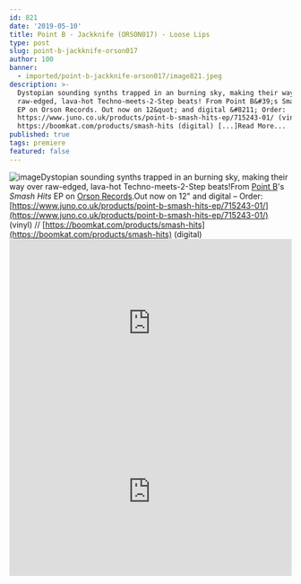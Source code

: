 ```yaml
---
id: 821
date: '2019-05-10'
title: Point B - Jackknife (ORSON017) - Loose Lips
type: post
slug: point-b-jackknife-orson017
author: 100
banner:
  - imported/point-b-jackknife-orson017/image821.jpeg
description: >-
  Dystopian sounding synths trapped in an burning sky, making their way over
  raw-edged, lava-hot Techno-meets-2-Step beats! From Point B&#39;s Smash Hits
  EP on Orson Records. Out now on 12&quot; and digital &#8211; Order:
  https://www.juno.co.uk/products/point-b-smash-hits-ep/715243-01/ (vinyl) //
  https://boomkat.com/products/smash-hits (digital) [...]Read More...
published: true
tags: premiere
featured: false
---
```

![image](../imported/point-b-jackknife-orson017/image821.jpeg)Dystopian sounding synths trapped in an burning sky, making their way over raw-edged, lava-hot Techno-meets-2-Step beats!From [Point B](https://www.discogs.com/artist/84578-Point-B)'s _Smash Hits_ EP on [Orson Records](https://www.discogs.com/label/25858-Orson-Records).Out now on 12" and digital – Order: [](https://www.juno.co.uk/products/point-b-smash-hits-ep/715243-01/)[https://www.juno.co.uk/products/point-b-smash-hits-ep/715243-01/](https://www.juno.co.uk/products/point-b-smash-hits-ep/715243-01/) (vinyl) // [](https://boomkat.com/products/smash-hits)[https://boomkat.com/products/smash-hits](https://boomkat.com/products/smash-hits) (digital)<iframe width='100%' height='300' scrolling='no' frameborder='no' allow='autoplay' src='https://w.soundcloud.com/player/?url=https%3A//api.soundcloud.com/tracks/618528255&color=%23ff5500&auto_play=false&hide_related=false&show_comments=true&show_user=true&show_reposts=false&show_teaser=true'></iframe><iframe width='100%' height='300' scrolling='no' frameborder='no' allow='autoplay' src='https://www.youtube.com/embed/4BBXoEaJkJE'></iframe>